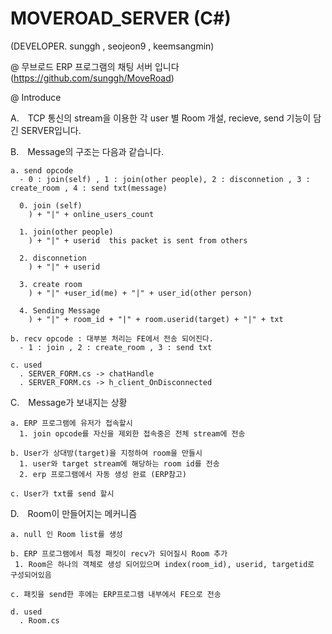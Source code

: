 # MOVEROAD_SERVER (C#)
(DEVELOPER. sunggh , seojeon9 , keemsangmin)

@ 무브로드 ERP 프로그램의 채팅 서버 입니다 (https://github.com/sunggh/MoveRoad)


@ Introduce 


  A.　TCP 통신의 stream을 이용한 각 user 별 Room 개설, recieve, send 기능이 담긴 SERVER입니다.
  
  B.　Message의 구조는 다음과 같습니다.
  
    a. send opcode 
      - 0 : join(self) , 1 : join(other people), 2 : disconnetion , 3 : create_room , 4 : send txt(message)
      
      0. join (self)
        ) + "|" + online_users_count
        
      1. join(other people)  
        ) + "|" + userid  this packet is sent from others
      
      2. disconnetion
        ) + "|" + userid
      
      3. create room
        ) + "|" +user_id(me) + "|" + user_id(other person)
        
      4. Sending Message 
        ) + "|" + room_id + "|" + room.userid(target) + "|" + txt
        
    b. recv opcode : 대부분 처리는 FE에서 전송 되어진다.
      - 1 : join , 2 : create_room , 3 : send txt
      
    c. used
      . SERVER_FORM.cs -> chatHandle
      . SERVER_FORM.cs -> h_client_OnDisconnected
               
  C.　Message가 보내지는 상황
  
    a. ERP 프로그램에 유저가 접속할시
      1. join opcode를 자신을 제외한 접속중은 전체 stream에 전송 
      
    b. User가 상대방(target)을 지정하여 room을 만들시
      1. user와 target stream에 해당하는 room id를 전송
      2. erp 프로그램에서 자동 생성 완료 (ERP참고)  
      
    c. User가 txt를 send 할시
      
  D.　Room이 만들어지는 메커니즘
  
    a. null 인 Room list를 생성
    
    b. ERP 프로그램에서 특정 패킷이 recv가 되어질시 Room 추가
     1. Room은 하나의 객체로 생성 되어있으며 index(room_id), userid, targetid로 구성되어있음
     
    c. 패킷을 send한 후에는 ERP프로그램 내부에서 FE으로 전송
    
    d. used 
      . Room.cs
      
